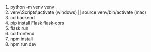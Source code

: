 1. python -m venv venv
2. venv\Scripts\activate (windows) || source venv/bin/activate (mac)
3. cd backend
4. pip install Flask flask-cors
5. flask run
6. cd frontend
7. npm install
8. npm run dev
